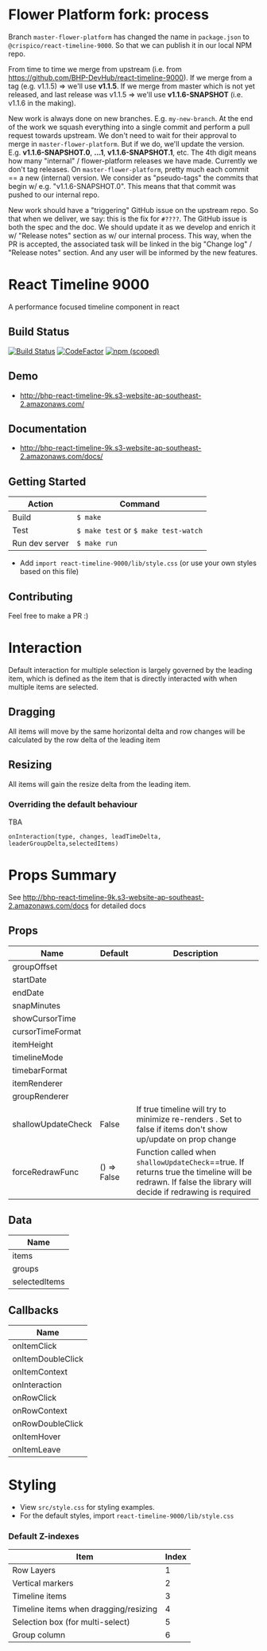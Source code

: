 # Flower Platform fork: process

Branch `master-flower-platform` has changed the name in `package.json` to `@crispico/react-timeline-9000`. So that we can publish it in our local NPM repo.

From time to time we merge from upstream (i.e. from https://github.com/BHP-DevHub/react-timeline-9000). If we merge from a tag (e.g. v1.1.5) => we'll use **v1.1.5**. If we merge from master which is not yet released, and last release was v1.1.5 => we'll use **v1.1.6-SNAPSHOT** (i.e. v1.1.6 in the making).

New work is always done on new branches. E.g. `my-new-branch`. At the end of the work we squash everything into a single commit and perform a pull request towards upstream. We don't need to wait for their approval to merge in `master-flower-platform`. But if we do, we'll update the version. E.g. **v1.1.6-SNAPSHOT.0**, **...1**, **v1.1.6-SNAPSHOT.1**, etc. The 4th digit means how many "internal" / flower-platform releases we have made. Currently we don't tag releases. On `master-flower-platform`, pretty much each commit == a new (internal) version. We consider as "pseudo-tags" the commits that begin w/ e.g. "v1.1.6-SNAPSHOT.0". This means that that commit was pushed to our internal repo.

New work should have a "triggering" GitHub issue on the upstream repo. So that when we deliver, we say: this is the fix for `#????`. The GitHub issue is both the spec and the doc. We should update it as we develop and enrich it w/ "Release notes" section as w/ our internal process. This way, when the PR is accepted, the associated task will be linked in the big "Change log" / "Release notes" section. And any user will be informed by the new features.

# React Timeline 9000

A performance focused timeline component in react

## Build Status
[![Build Status](https://travis-ci.org/BHP-DevHub/react-timeline-9000.svg?branch=master)](https://travis-ci.org/BHP-DevHub/react-timeline-9000)
[![CodeFactor](https://www.codefactor.io/repository/github/bhp-devhub/react-timeline-9000/badge)](https://www.codefactor.io/repository/github/bhp-devhub/react-timeline-9000)
[![npm (scoped)](https://img.shields.io/npm/v/react-timeline-9000.svg)](https://www.npmjs.com/package/react-timeline-9000)

## Demo
* http://bhp-react-timeline-9k.s3-website-ap-southeast-2.amazonaws.com/

## Documentation
* http://bhp-react-timeline-9k.s3-website-ap-southeast-2.amazonaws.com/docs/


## Getting Started

| Action         | Command                               |
| -------------- | ------------------------------------- |
| Build          | `$ make`                              |
| Test           | `$ make test` or  `$ make test-watch` |
| Run dev server | `$ make run`                          |

* Add `import react-timeline-9000/lib/style.css` (or use your own styles based on this file)

## Contributing
Feel free to make a PR :)

# Interaction

Default interaction for multiple selection is largely governed by the leading item, which is defined as the item that is directly interacted with when multiple items are selected.

## Dragging

All items will move by the same horizontal delta and row changes will be calculated by the row delta of the leading item

## Resizing

All items will gain the resize delta from the leading item.

### Overriding the default behaviour

TBA

`onInteraction(type, changes, leadTimeDelta, leaderGroupDelta,selectedItems)` 

# Props Summary

See http://bhp-react-timeline-9k.s3-website-ap-southeast-2.amazonaws.com/docs for detailed docs

## Props
| Name               | Default     | Description                                                                                                                                              |
| ----------------   | -------     | ------------------------------------------------------------------------------------------------------------                                             |
| groupOffset        |             |                                                                                                                                                          |
| startDate          |             |                                                                                                                                                          |
| endDate            |             |                                                                                                                                                          |
| snapMinutes        |             |                                                                                                                                                          |
| showCursorTime     |             |                                                                                                                                                          |
| cursorTimeFormat   |             |                                                                                                                                                          |
| itemHeight         |             |                                                                                                                                                          |
| timelineMode       |             |                                                                                                                                                          |
| timebarFormat      |             |                                                                                                                                                          |
| itemRenderer       |             |                                                                                                                                                          |
| groupRenderer      |             |                                                                                                                                                          |
| shallowUpdateCheck | False       | If true timeline will try to minimize re-renders . Set to false if items don't show up/update on prop change                                             |
| forceRedrawFunc  | () => False | Function called when `shallowUpdateCheck`==true. If returns true the timeline will be redrawn. If false the library will decide if redrawing is required |

## Data
| Name             |
| ---------------- |
| items            |
| groups           |
| selectedItems    |

## Callbacks
| Name              |
| ----------------  |
| onItemClick       |
| onItemDoubleClick |
| onItemContext     |
| onInteraction     |
| onRowClick        |
| onRowContext      |
| onRowDoubleClick  |
| onItemHover       |
| onItemLeave       |

# Styling
* View `src/style.css` for styling examples.
* For the default styles, import `react-timeline-9000/lib/style.css`

### Default Z-indexes
| Item                                  | Index |
| ------------------------------------- | ----- |
| Row Layers                            | 1     |
| Vertical markers                      | 2     |
| Timeline items                        | 3     |
| Timeline items when dragging/resizing | 4     |
| Selection box (for multi-select)      | 5     |
| Group column                          | 6     |

